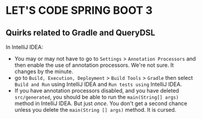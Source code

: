 # LET'S CODE SPRING BOOT 3

## Quirks related to Gradle and QueryDSL 
In IntelliJ IDEA:
* You may or may not have to go to `Settings` > `Annotation Processors` and then enable the use of annotation processors. We're not sure. It changes by the minute. 
* go to `Build, Execution, Deployment` > `Build Tools` > `Gradle` then select `Build and Run` using IntelliJ IDEA and `Run tests using` IntelliJ IDEA.
* If you have annotation processors disabled, and you have deleted `src/generated`, you should be able to run the `main(String[] args)` method in IntelliJ IDEA. But just _once_. You don't get a second chance unless you delete the `main(String [] args)` method. It is cursed.


